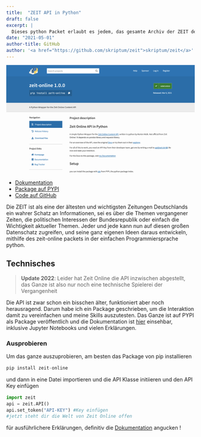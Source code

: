 ```yaml
---
title:  "ZEIT API in Python"
draft: false
excerpt: |
  Dieses python Packet erlaubt es jedem, das gesamte Archiv der ZEIT der letzten 75 Jahre zu durchforsten. Um eigene Ideen zu entwickeln, wie sich dieser immense Datenschatz nutzen lässt und etwas über heutige und vergangene Zeiten lernen lässt.
date: "2021-05-01"
author-title: GitHub
author: '<a href="https://github.com/skriptum/zeit">skriptum/zeit</a>'
---
```


![PyPI Package Website](featured.png)

- [Dokumentation](https://skriptum.github.io/zeit/)
- [Package auf PYPI](https://pypi.org/project/zeit-online/)
- [Code auf GitHub](https://github.com/skriptum/zeit)

Die ZEIT ist als eine der ältesten und wichtigsten Zeitungen Deutschlands ein wahrer Schatz an Informationen, sei es über die Themen vergangener Zeiten, die politischen Interessen der Bundesrepublik oder einfach die Wichtigkeit aktueller Themen. Jeder und jede kann nun auf diesen großen Datenschatz zugreifen, und seine ganz eigenen Ideen daraus entwickeln, mithilfe des zeit-online packets in der einfachen Programmiersprache python.

## Technisches

> **Update 2022**: Leider hat Zeit Online die API inzwischen abgestellt, das Ganze ist also nur noch eine technische Spielerei der Vergangenheit

Die API ist zwar schon ein bisschen älter, funktioniert aber noch herausragend. Darum habe ich ein Package geschrieben, um die Interaktion damit zu vereinfachen und meine Skills auszutesten. Das Ganze ist auf PYPI als Package veröffentlich und die Dokumentation ist [hier](https://skriptum.github.io/zeit/) einsehbar, inklusive Jupyter Notebooks und vielen Erklärungen.

### Ausprobieren

Um das ganze auszuprobieren, am besten das Package von pip installieren

``` python
pip install zeit-online
```

und dann in eine Datei importieren und die API Klasse initiieren und den API Key einfügen

``` python
import zeit
api = zeit.API()
api.set_token("API-KEY") #Key einfügen
#jetzt steht dir die Welt von Zeit Online offen
```

für ausführlichere Erklärungen, definitiv die [Dokumentation](https://skriptum.github.io/zeit/) angucken !

